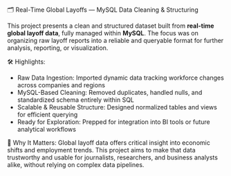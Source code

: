🗂️ Real-Time Global Layoffs — MySQL Data Cleaning & Structuring

This project presents a clean and structured dataset built from **real-time global layoff data**, fully managed within **MySQL**. The focus was on organizing raw layoff reports into a reliable and queryable format for further analysis, reporting, or visualization.

🛠️ Highlights:
- Raw Data Ingestion: Imported dynamic data tracking workforce changes across companies and regions
- MySQL-Based Cleaning: Removed duplicates, handled nulls, and standardized schema entirely within SQL
- Scalable & Reusable Structure: Designed normalized tables and views for efficient querying
- Ready for Exploration: Prepped for integration into BI tools or future analytical workflows

🚀 Why It Matters:
Global layoff data offers critical insight into economic shifts and employment trends. This project aims to make that data trustworthy and usable for journalists, researchers, and business analysts alike, without relying on complex data pipelines.

